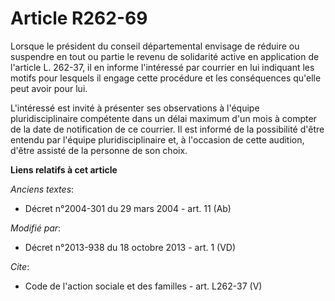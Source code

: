 # Article R262-69

Lorsque le président du conseil départemental envisage de réduire ou suspendre en tout ou partie le revenu de solidarité
active en application de l'article L. 262-37, il en informe l'intéressé par courrier en lui indiquant les motifs pour
lesquels il engage cette procédure et les conséquences qu'elle peut avoir pour lui. 

L'intéressé est invité à présenter ses observations à l'équipe pluridisciplinaire compétente dans un délai maximum d'un mois
à compter de la date de notification de ce courrier. Il est informé de la possibilité d'être entendu par l'équipe
pluridisciplinaire et, à l'occasion de cette audition, d'être assisté de la personne de son choix.

**Liens relatifs à cet article**

_Anciens textes_:

  - Décret n°2004-301 du 29 mars 2004 - art. 11 (Ab)

_Modifié par_:

  - Décret n°2013-938 du 18 octobre 2013 - art. 1 (VD)

_Cite_:

  - Code de l'action sociale et des familles - art. L262-37 (V)

